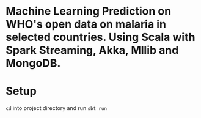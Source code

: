 Machine Learning Prediction on WHO's open data on malaria in selected countries. Using Scala with Spark Streaming, Akka, Mllib and MongoDB.
======================================================

# Setup
`cd` into project directory and run `sbt run`




